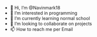 - 👋 Hi, I’m @Navinmark18
- 👀 I’m interested in programming 
- 🌱 I’m currently learning normal school
- 💞️ I’m looking to collaborate on projects 
- 📫 How to reach me per Email 

<!---
Navinmark18/Navinmark18 is a ✨ special ✨ repository because its `README.md` (this file) appears on your GitHub profile.
You can click the Preview link to take a look at your changes.
--->
